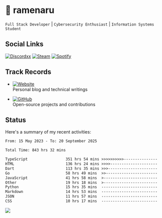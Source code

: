 # 🍜 ramenaru

`Full Stack Developer` | `Cybersecurity Enthusiast` | `Information Systems Student`

## Social Links
[![Discordxx](https://img.shields.io/badge/Discord-7289da?style=flat&logo=discord&logoColor=white)](https://discordapp.com/users/503291004200157185)
[![Steam](https://img.shields.io/badge/Steam-1b2838?style=flat&logo=steam&logoColor=white)](https://steamcommunity.com/id/ramenaru)
[![Spotify](https://img.shields.io/badge/Spotify-1ED760?logo=spotify&logoColor=white)](https://open.spotify.com/user/zehfiusachi8zilte5bqkjl2l)

## Track Records
- [![Website](https://img.shields.io/badge/Websites-FF7139?style=for-the-badge&logo=ghost&logoColor=white)](https://ramenaru.me)  
  Personal blog and technical writings

- [![GitHub](https://img.shields.io/badge/Github_Projects-181717?style=for-the-badge&logo=github&logoColor=white)](https://github.com/ramenaru)  
  Open-source projects and contributions

## Status

Here's a summary of my recent activities:

<!--START_SECTION:waka-->

```txt
From: 15 May 2023 - To: 20 September 2025

Total Time: 843 hrs 32 mins

TypeScript                 351 hrs 54 mins >>>>>>>>>>---------------   41.72 %
HTML                       136 hrs 24 mins >>>>---------------------   16.17 %
Dart                       113 hrs 35 mins >>>----------------------   13.47 %
Go                         58 hrs 49 mins  >>-----------------------   06.97 %
JavaScript                 41 hrs 58 mins  >------------------------   04.98 %
Other                      19 hrs 18 mins  >------------------------   02.29 %
Python                     15 hrs 35 mins  -------------------------   01.85 %
Markdown                   14 hrs 53 mins  -------------------------   01.77 %
JSON                       11 hrs 57 mins  -------------------------   01.42 %
CSS                        10 hrs 17 mins  -------------------------   01.22 %
```

<!--END_SECTION:waka-->

<img src="https://github-readme-activity-graph-fjqz177.vercel.app/graph?username=ramenaru&theme=xcode"/>

